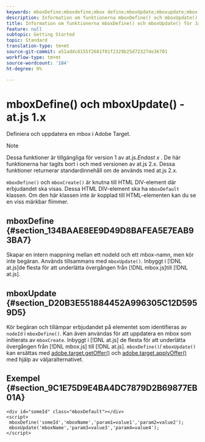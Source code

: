 ```yaml
---
keywords: mboxDefine;mboxdefine;mbox define;mboxUpdate;mboxupdate;mbox update;at.js;functions;function
description: Information om funktionerna mboxDefine() och mboxUpdate() för JavaScript-biblioteket för Adobe Target at.js.
title: Information om funktionerna mboxDefine() och mboxUpdate() för JavaScript-biblioteket för Adobe Target at.js.
feature: null
subtopic: Getting Started
topic: Standard
translation-type: tm+mt
source-git-commit: a51addc6155f2681f01f2329b25d72327de36701
workflow-type: tm+mt
source-wordcount: '184'
ht-degree: 0%

---
```



# mboxDefine() och mboxUpdate() - at.js 1.x

Definiera och uppdatera en mbox i Adobe Target.

>[!NOTE]
>
>Dessa funktioner är tillgängliga för version 1 av at.js.*Endast x* . De här funktionerna har tagits bort i och med versionen av at.js 2.x. Dessa funktioner returnerar standardinnehåll om de används med at.js 2.x.

`mboxDefine()` och `mboxCreate()` är knutna till HTML DIV-element där erbjudandet ska visas. Dessa HTML DIV-element ska ha `mboxDefault` klassen. Om den här klassen inte är kopplad till HTML-elementen kan du se en viss märkbar flimmer.

## mboxDefine {#section_134BAAE8EE9D49D8BAFEA5E7EAB93BA7}

Skapar en intern mappning mellan ett nodeId och ett mbox-namn, men kör inte begäran. Används tillsammans med `mboxUpdate()`. Inbyggt i [!DNL at.js]de flesta för att underlätta övergången från [!DNL mbox.js]till [!DNL at.js].

## mboxUpdate {#section_D20B3E551884452A996305C12D5959D5}

Kör begäran och tillämpar erbjudandet på elementet som identifieras av `nodeId` i `mboxDefine()`. Kan även användas för att uppdatera en mbox som initierats av `mboxCreate`. Inbyggt i [!DNL at.js] de flesta för att underlätta övergången från [!DNL mbox.js] till [!DNL at.js]. `mboxDefine()`/ `mboxUpdate()` kan ersättas med [adobe.target.getOffer()](/help/c-implementing-target/c-implementing-target-for-client-side-web/adobe-target-getoffer.md) och [adobe.target.applyOffer()](/help/c-implementing-target/c-implementing-target-for-client-side-web/adobe-target-applyoffer.md) med hjälp av väljaralternativet.

## Exempel {#section_9C1E75D9E4BA4DC7879D2B69877EB01A}

```
<div id="someId" class="mboxDefault"></div> 
<script> 
 mboxDefine('someId','mboxName','param1=value1','param2=value2'); 
 mboxUpdate('mboxName','param3=value3','param4=value4'); 
</script>
```
